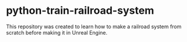 # python-train-railroad-system
This repository was created to learn how to make a railroad system from scratch before making it in Unreal Engine.
